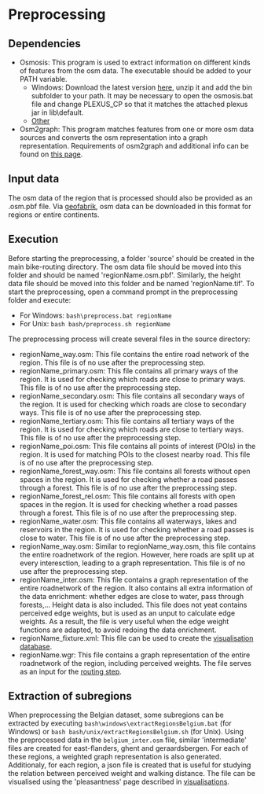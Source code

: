 # Preprocessing
## Dependencies
 - Osmosis: This program is used to extract information on different kinds of features from the osm data. The executable should be added to your PATH variable.
	- Windows: Download the latest version [here](http://wiki.openstreetmap.org/wiki/Osmosis/Quick_Install_(Windows)), unzip it and add the bin subfolder to your path. It may be necessary to open the osmosis.bat file and change PLEXUS_CP so that it matches the attached plexus jar in lib\default.
	- [Other](http://wiki.openstreetmap.org/wiki/Osmosis/Installation)
 - Osm2graph: This program matches features from one or more osm data sources and converts the osm representation into a graph representation. Requirements of osm2graph and additional info can be found on [this page](osm2graph.md).
 
## Input data
The osm data of the region that is processed should also be provided as an .osm.pbf file. Via [geofabrik](http://download.geofabrik.de/), osm data can be downloaded in this format for regions or entire continents.
 
## Execution
Before starting the preprocessing, a folder 'source' should be created in the main bike-routing directory. The osm data file should be moved into this folder and should be named 'regionName.osm.pbf'. Similarly, the height data file should be moved into this folder and be named 'regionName.tif'.
To start the preprocessing, open a command prompt in the preprocessing folder and execute:
 - For Windows: `bash\preprocess.bat regionName`
 - For Unix: `bash bash/preprocess.sh regionName`

The preprocessing process will create several files in the source directory:
 - regionName_way.osm: This file contains the entire road network of the region. This file is of no use after the preprocessing step.
 - regionName_primary.osm: This file contains all primary ways of the region. It is used for checking which roads are close to primary ways. This file is of no use after the preprocessing step.
 - regionName_secondary.osm: This file contains all secondary ways of the region. It is used for checking which roads are close to secondary ways. This file is of no use after the preprocessing step.
 - regionName_tertiary.osm: This file contains all tertiary ways of the region. It is used for checking which roads are close to tertiary ways. This file is of no use after the preprocessing step.
 - regionName_poi.osm: This file contains all points of interest (POIs) in the region. It is used for matching POIs to the closest nearby road. This file is of no use after the preprocessing step.
 - regionName_forest_way.osm: This file contains all forests without open spaces in the region. It is used for checking whether a road passes through a forest. This file is of no use after the preprocessing step.
 - regionName_forest_rel.osm: This file contains all forests with open spaces in the region. It is used for checking whether a road passes through a forest. This file is of no use after the preprocessing step.
 - regionName_water.osm: This file contains all waterways, lakes and reservoirs in the region. It is used for checking whether a road passes is close to water. This file is of no use after the preprocessing step.
 - regionName_way.osm: Similar to regionName_way.osm, this file contains the entire roadnetwork of the region. However, here roads are split up at every interesction, leading to a graph representation. This file is of no use after the preprocessing step.
 - regionName_inter.osm: This file contains a graph representation of the entire roadnetwork of the region. It also contains all extra information of the data enrichment: whether edges are close to water, pass through forests,... Height data is also included. This file does not yeat contains perceived edge weights, but is used as an unput to calculate edge weights. As a result, the file is very useful when the edge weight functions are adapted, to avoid redoing the data enrichment.
 - regionName_fixture.xml: This file can be used to create the [visualisation database](../visualisation).
 - regionName.wgr: This file contains a graph representation of the entire roadnetwork of the region, including perceived weights. The file serves as an input for the [routing step](../routing).
 
## Extraction of subregions
When preprocessing the Belgian dataset, some subregions can be extracted by executing `bash\windows\extractRegionsBelgium.bat` (for Windows) or `bash bash/unix/extractRegionsBelgium.sh` (for Unix).
Using the preprocessed data in the `belgium_inter.osm` file, similar 'intermediate' files are created for east-flanders, ghent and geraardsbergen. For each of these regions, a weighted graph representation is also generated.
Additionaly, for each region, a json file is created that is useful for studying the relation between perceived weight and walking distance. The file can be visualised using the 'pleasantness' page described in [visualisations](../visualisation).

